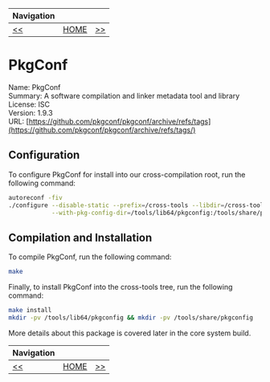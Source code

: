 | Navigation |||
| --- | --- | ---: |
| [<<](./Autoconf.md) | [HOME](../README.md) | [>>](./GMP.md) |

# PkgConf

Name: PkgConf<br />
Summary: A software compilation and linker metadata tool and library<br />
License: ISC<br />
Version: 1.9.3<br />
URL: [https://github.com/pkgconf/pkgconf/archive/refs/tags](https://github.com/pkgconf/pkgconf/archive/refs/tags/)<br />

## Configuration

To configure PkgConf for install into our cross-compilation root, run the following command:

```bash
autoreconf -fiv
./configure --disable-static --prefix=/cross-tools --libdir=/cross-tools/lib64 \
            --with-pkg-config-dir=/tools/lib64/pkgconfig:/tools/share/pkgconfig
```

## Compilation and Installation

To compile PkgConf, run the following command:

```bash
make
```

Finally, to install PkgConf into the cross-tools tree, run the following command:

```bash
make install
mkdir -pv /tools/lib64/pkgconfig && mkdir -pv /tools/share/pkgconfig
```

More details about this package is covered later in the core system build.

| Navigation |||
| --- | --- | ---: |
| [<<](./Autoconf.md) | [HOME](../README.md) | [>>](./GMP.md) |
